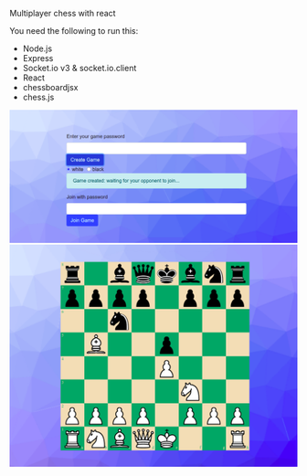 Multiplayer chess with react

You need the following to run this: 
- Node.js
- Express
- Socket.io v3 & socket.io.client
- React
- chessboardjsx
- chess.js

<img src="src/assets/chessmenu.png">
<img src="src/assets/gameimg.png">
